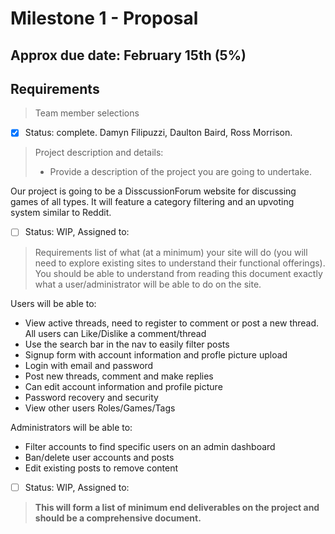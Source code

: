 # Milestone 1 - Proposal
## Approx due date: February 15th (5%)

## Requirements
> Team member selections

- [x] Status: complete. Damyn Filipuzzi, Daulton Baird, Ross Morrison. 

> Project description and details:
> - Provide a description of the project you are going to undertake.

Our project is going to be a DisscussionForum website for discussing games of all types. It will feature a category filtering and 
  an upvoting system similar to Reddit.

- [ ] Status: WIP, Assigned to: 

> Requirements list of what (at a minimum) your site will do (you will need to explore existing sites to understand their functional offerings). 
You should be able to understand from reading this document exactly what a user/administrator will be able to do on the site.
     

 
 Users will be able to:
  - View active threads, need to register to comment or post a new thread. All users can Like/Dislike a comment/thread
  - Use the search bar in the nav to easily filter posts
  - Signup form with account information and profle picture upload
  - Login with email and password
  - Post new threads, comment and make replies
  - Can edit account information and profile picture
  - Password recovery and security
  - View other users Roles/Games/Tags

Administrators will be able to:
- Filter accounts to find specific users on an admin dashboard
- Ban/delete user accounts and posts
- Edit existing posts to remove content


- [ ] Status: WIP, Assigned to: 
 
 > **This will form a list of minimum end deliverables on the project and should be a comprehensive document.**
